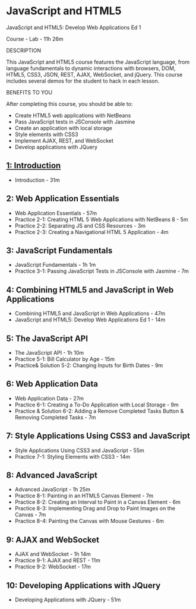 # JavaScript and HTML5	

JavaScript and HTML5: Develop Web Applications Ed 1

Course - Lab - 11h 26m

DESCRIPTION

This JavaScript and HTML5 course features the JavaScript language, from language fundamentals to dynamic interactions with browsers, DOM, HTML5, CSS3, JSON, REST, AJAX, WebSocket, and jQuery. This course includes several demos for the student to hack in each lesson.

BENEFITS TO YOU

After completing this course, you should be able to:

* Create HTML5 web applications with NetBeans
* Pass JavaScript tests in JSConsole with Jasmine
* Create an application with local storage
* Style elements with CSS3
* Implement AJAX, REST, and WebSocket
* Develop applications with JQuery

## [1: Introduction](01-JavaScript-and-HTML5/01-Introduction.md)

   * Introduction - 31m

## 2: Web Application Essentials

   * Web Application Essentials - 57m
   * Practice 2-1: Creating HTML 5 Web Applications with NetBeans 8 - 5m
   * Practice 2-2: Separating JS and CSS Resources - 3m
   * Practice 2-3: Creating a Navigational HTML 5 Application - 4m

## 3: JavaScript Fundamentals

   * JavaScript Fundamentals - 1h 1m
   * Practice 3-1: Passing JavaScript Tests in JSConsole with Jasmine - 7m

## 4: Combining HTML5 and JavaScript in Web Applications

   * Combining HTML5 and JavaScript in Web Applications - 47m
   * JavaScript and HTML5: Develop Web Applications Ed 1 - 14m

## 5: The JavaScript API

   * The JavaScript API - 1h 10m
   * Practice 5-1: Bill Calculator by Age - 15m
   * Practice& Solution 5-2: Changing Inputs for Birth Dates - 9m

## 6: Web Application Data

   * Web Application Data - 27m
   * Practice 6-1: Creating a To-Do Application with Local Storage - 9m
   * Practice & Solution 6-2: Adding a Remove Completed Tasks Button & Removing Completed Tasks - 7m

## 7: Style Applications Using CSS3 and JavaScript

   * Style Applications Using CSS3 and JavaScript - 55m
   * Practice 7-1: Styling Elements with CSS3 - 14m

## 8: Advanced JavaScript

   * Advanced JavaScript - 1h 25m
   * Practice 8-1: Painting in an HTML5 Canvas Element - 7m
   * Practice 8-2: Creating an Interval to Paint in a Canvas Element - 6m
   * Practice 8-3: Implementing Drag and Drop to Paint Images on the Canvas - 7m
   * Practice 8-4: Painting the Canvas with Mouse Gestures - 6m

## 9: AJAX and WebSocket

   * AJAX and WebSocket - 1h 14m
   * Practice 9-1: AJAX and REST - 11m
   * Practice 9-2: WebSocket - 17m

## 10: Developing Applications with JQuery

   * Developing Applications with JQuery - 51m

